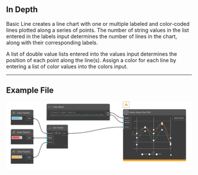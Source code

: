 ## In Depth

Basic Line creates a line chart with one or multiple labeled and color-coded lines plotted along a series of points. The number of string values in the list entered in the labels input determines the number of lines in the chart, along with their corresponding labels.

A list of double value lists entered into the values input determines the position of each point along the line(s). Assign a color for each line by entering a list of color values into the colors input.
___
## Example File

![Index-Value Line Plot](./CoreNodeModelsWpf.Charts.BasicLineChartNodeModel_img.jpg)

